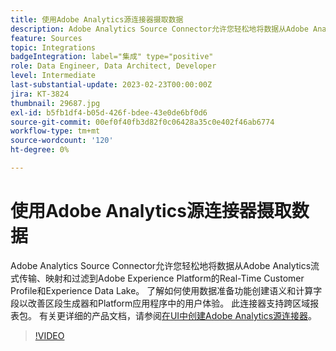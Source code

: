 ```yaml
---
title: 使用Adobe Analytics源连接器摄取数据
description: Adobe Analytics Source Connector允许您轻松地将数据从Adobe Analytics流式传输、映射和过滤到Adobe Experience Platform的Real-Time Customer Profile和Experience Data Lake。
feature: Sources
topic: Integrations
badgeIntegration: label="集成" type="positive"
role: Data Engineer, Data Architect, Developer
level: Intermediate
last-substantial-update: 2023-02-23T00:00:00Z
jira: KT-3824
thumbnail: 29687.jpg
exl-id: b5fb1df4-b05d-426f-bdee-43e0de6bf0d6
source-git-commit: 00ef0f40fb3d82f0c06428a35c0e402f46ab6774
workflow-type: tm+mt
source-wordcount: '120'
ht-degree: 0%

---
```


# 使用Adobe Analytics源连接器摄取数据

Adobe Analytics Source Connector允许您轻松地将数据从Adobe Analytics流式传输、映射和过滤到Adobe Experience Platform的Real-Time Customer Profile和Experience Data Lake。 了解如何使用数据准备功能创建语义和计算字段以改善区段生成器和Platform应用程序中的用户体验。 此连接器支持跨区域报表包。 有关更详细的产品文档，请参阅[在UI中创建Adobe Analytics源连接器](https://experienceleague.adobe.com/docs/experience-platform/sources/ui-tutorials/create/adobe-applications/analytics.html)。

>[!VIDEO](https://video.tv.adobe.com/v/29687?learn=on)
